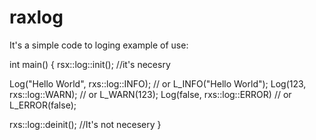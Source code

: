 # raxlog
It's a simple code to loging
example of use:

int main()
{
  rsx::log::init(); //it's necesry
  
  Log("Hello World", rxs::log::INFO); // or L_INFO("Hello World");
  Log(123, rxs::log::WARN); // or L_WARN(123);
  Log(false, rxs::log::ERROR) // or L_ERROR(false);
  
  rxs::log::deinit(); //It's not necesery
}
